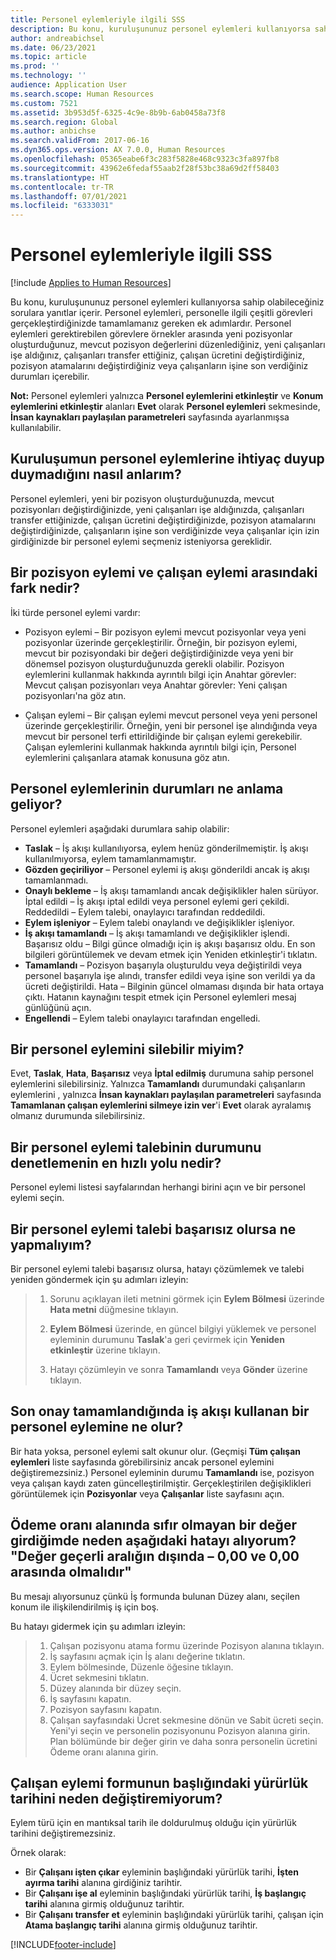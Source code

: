 ```yaml
---
title: Personel eylemleriyle ilgili SSS
description: Bu konu, kuruluşununuz personel eylemleri kullanıyorsa sahip olabileceğiniz sorulara yanıtlar içerir. Personel eylemleri, personelle ilgili çeşitli görevleri gerçekleştirdiğinizde tamamlamanız gereken ek adımlardır.
author: andreabichsel
ms.date: 06/23/2021
ms.topic: article
ms.prod: ''
ms.technology: ''
audience: Application User
ms.search.scope: Human Resources
ms.custom: 7521
ms.assetid: 3b953d5f-6325-4c9e-8b9b-6ab0458a73f8
ms.search.region: Global
ms.author: anbichse
ms.search.validFrom: 2017-06-16
ms.dyn365.ops.version: AX 7.0.0, Human Resources
ms.openlocfilehash: 05365eabe6f3c283f5828e468c9323c3fa897fb8
ms.sourcegitcommit: 43962e6fedaf55aab2f28f53bc38a69d2ff58403
ms.translationtype: HT
ms.contentlocale: tr-TR
ms.lasthandoff: 07/01/2021
ms.locfileid: "6333031"
---
```

# <a name="personnel-actions-faq"></a>Personel eylemleriyle ilgili SSS

[!include [Applies to Human Resources](../includes/applies-to-hr.md)]

Bu konu, kuruluşununuz personel eylemleri kullanıyorsa sahip olabileceğiniz sorulara yanıtlar içerir. Personel eylemleri, personelle ilgili çeşitli görevleri gerçekleştirdiğinizde tamamlamanız gereken ek adımlardır. Personel eylemleri gerektirebilen görevlere örnekler arasında yeni pozisyonlar oluşturduğunuz, mevcut pozisyon değerlerini düzenlediğiniz, yeni çalışanları işe aldığınız, çalışanları transfer ettiğiniz, çalışan ücretini değiştirdiğiniz, pozisyon atamalarını değiştirdiğiniz veya çalışanların işine son verdiğiniz durumları içerebilir.

**Not:** Personel eylemleri yalnızca **Personel eylemlerini etkinleştir** ve **Konum eylemlerini etkinleştir** alanları **Evet** olarak **Personel eylemleri** sekmesinde, **İnsan kaynakları paylaşılan parametreleri** sayfasında ayarlanmışsa kullanılabilir. 

## <a name="how-can-i-tell-if-my-organization-requires-personnel-actions"></a>Kuruluşumun personel eylemlerine ihtiyaç duyup duymadığını nasıl anlarım?
Personel eylemleri, yeni bir pozisyon oluşturduğunuzda, mevcut pozisyonları değiştirdiğinizde, yeni çalışanları işe aldığınızda, çalışanları transfer ettiğinizde, çalışan ücretini değiştirdiğinizde, pozisyon atamalarını değiştirdiğinizde, çalışanların işine son verdiğinizde veya çalışanlar için izin girdiğinizde bir personel eylemi seçmeniz isteniyorsa gereklidir. 

## <a name="what-is-the-difference-between-a-position-action-and-a-worker-action"></a>Bir pozisyon eylemi ve çalışan eylemi arasındaki fark nedir?
İki türde personel eylemi vardır:

- Pozisyon eylemi – Bir pozisyon eylemi mevcut pozisyonlar veya yeni pozisyonlar üzerinde gerçekleştirilir. Örneğin, bir pozisyon eylemi, mevcut bir pozisyondaki bir değeri değiştirdiğinizde veya yeni bir dönemsel pozisyon oluşturduğunuzda gerekli olabilir. Pozisyon eylemlerini kullanmak hakkında ayrıntılı bilgi için Anahtar görevler: Mevcut çalışan pozisyonları veya Anahtar görevler: Yeni çalışan pozisyonları'na göz atın.

- Çalışan eylemi – Bir çalışan eylemi mevcut personel veya yeni personel üzerinde gerçekleştirilir. Örneğin, yeni bir personel işe alındığında veya mevcut bir personel terfi ettirildiğinde bir çalışan eylemi gerekebilir. Çalışan eylemlerini kullanmak hakkında ayrıntılı bilgi için, Personel eylemlerini çalışanlara atamak konusuna göz atın.

## <a name="what-do-the-statuses-of-the-personnel-actions-mean"></a>Personel eylemlerinin durumları ne anlama geliyor?
Personel eylemleri aşağıdaki durumlara sahip olabilir:

- **Taslak** – İş akışı kullanılıyorsa, eylem henüz gönderilmemiştir. İş akışı kullanılmıyorsa, eylem tamamlanmamıştır.
- **Gözden geçiriliyor** – Personel eylemi iş akışı gönderildi ancak iş akışı tamamlanmadı.
- **Onaylı bekleme** – İş akışı tamamlandı ancak değişiklikler halen sürüyor. İptal edildi – İş akışı iptal edildi veya personel eylemi geri çekildi. Reddedildi – Eylem talebi, onaylayıcı tarafından reddedildi.
- **Eylem işleniyor** – Eylem talebi onaylandı ve değişiklikler işleniyor.
- **İş akışı tamamlandı**  – İş akışı tamamlandı ve değişiklikler işlendi. Başarısız oldu – Bilgi günce olmadığı için iş akışı başarısız oldu. En son bilgileri görüntülemek ve devam etmek için Yeniden etkinleştir'i tıklatın.
- **Tamamlandı** – Pozisyon başarıyla oluşturuldu veya değiştirildi veya personel başarıyla işe alındı, transfer edildi veya işine son verildi ya da ücreti değiştirildi. Hata – Bilginin güncel olmaması dışında bir hata ortaya çıktı. Hatanın kaynağını tespit etmek için Personel eylemleri mesaj günlüğünü açın.
- **Engellendi** – Eylem talebi onaylayıcı tarafından engelledi.

## <a name="can-i-delete-a-personnel-action"></a>Bir personel eylemini silebilir miyim?
Evet, **Taslak**, **Hata**, **Başarısız** veya **İptal edilmiş** durumuna sahip personel eylemlerini silebilirsiniz. Yalnızca **Tamamlandı** durumundaki çalışanların eylemlerini , yalnızca **İnsan kaynakları paylaşılan parametreleri** sayfasında **Tamamlanan çalışan eylemlerini silmeye izin ver**'i **Evet** olarak ayralamış olmanız durumunda silebilirsiniz.

## <a name="what-is-the-fastest-way-to-check-the-status-of-a-personnel-action-request"></a>Bir personel eylemi talebinin durumunu denetlemenin en hızlı yolu nedir?
Personel eylemi listesi sayfalarından herhangi birini açın ve bir personel eylemi seçin.

## <a name="what-should-i-do-if-a-personnel-action-request-fails"></a>Bir personel eylemi talebi başarısız olursa ne yapmalıyım?
Bir personel eylemi talebi başarısız olursa, hatayı çözümlemek ve talebi yeniden göndermek için şu adımları izleyin:

> 1. Sorunu açıklayan ileti metnini görmek için **Eylem Bölmesi** üzerinde **Hata metni** düğmesine tıklayın.
> 
> 2. **Eylem Bölmesi** üzerinde, en güncel bilgiyi yüklemek ve personel eyleminin durumunu **Taslak**'a geri çevirmek için **Yeniden etkinleştir** üzerine tıklayın.
> 
> 3. Hatayı çözümleyin ve sonra **Tamamlandı** veya **Gönder** üzerine tıklayın.

## <a name="what-happens-to-a-personnel-action-that-uses-workflow-when-the-final-approval-is-completed"></a>Son onay tamamlandığında iş akışı kullanan bir personel eylemine ne olur?
Bir hata yoksa, personel eylemi salt okunur olur. (Geçmişi **Tüm çalışan eylemleri** liste sayfasında görebilirsiniz ancak personel eylemini değiştiremezsiniz.) Personel eyleminin durumu **Tamamlandı** ise, pozisyon veya çalışan kaydı zaten güncelleştirilmiştir. Gerçekleştirilen değişiklikleri görüntülemek için **Pozisyonlar** veya **Çalışanlar** liste sayfasını açın.

## <a name="why-do-i-receive-the-following-error-when-i-enter-a-non-zero-value-in-the-pay-rate-field-the-value-is-out-of-its-valid-range--it-much-be-between-000-and-000"></a>Ödeme oranı alanında sıfır olmayan bir değer girdiğimde neden aşağıdaki hatayı alıyorum? "Değer geçerli aralığın dışında – 0,00 ve 0,00 arasında olmalıdır"
Bu mesajı alıyorsunuz çünkü İş formunda bulunan Düzey alanı, seçilen konum ile ilişkilendirilmiş iş için boş.

Bu hatayı gidermek için şu adımları izleyin:

> 1. Çalışan pozisyonu atama formu üzerinde Pozisyon alanına tıklayın.  
> 2. İş sayfasını açmak için İş alanı değerine tıklatın.
> 3. Eylem bölmesinde, Düzenle öğesine tıklayın.
> 4. Ücret sekmesini tıklatın.
> 5. Düzey alanında bir düzey seçin.
> 6. İş sayfasını kapatın.
> 7. Pozisyon sayfasını kapatın.
> 8. Çalışan sayfasındaki Ücret sekmesine dönün ve Sabit ücreti seçin.  Yeni'yi seçin ve personelin pozisyonunu Pozisyon alanına girin.  Plan bölümünde bir değer girin ve daha sonra personelin ücretini Ödeme oranı alanına girin.

## <a name="why-cant-i-change-the-effective-date-in-the-header-of-the-worker-action-form"></a>Çalışan eylemi formunun başlığındaki yürürlük tarihini neden değiştiremiyorum?
Eylem türü için en mantıksal tarih ile doldurulmuş olduğu için yürürlük tarihini değiştiremezsiniz.

Örnek olarak:

- Bir **Çalışanı işten çıkar** eyleminin başlığındaki yürürlük tarihi, **İşten ayırma tarihi** alanına girdiğiniz tarihtir.
- Bir **Çalışanı işe al** eyleminin başlığındaki yürürlük tarihi, **İş başlangıç tarihi** alanına girmiş olduğunuz tarihtir.
- Bir **Çalışanı transfer et** eyleminin başlığındaki yürürlük tarihi, çalışan için **Atama başlangıç tarihi** alanına girmiş olduğunuz tarihtir.



[!INCLUDE[footer-include](../includes/footer-banner.md)]
